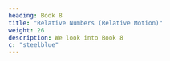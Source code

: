 ```yaml
---
heading: Book 8
title: "Relative Numbers (Relative Motion)"
weight: 26
description: We look into Book 8 
c: "steelblue"
---
```


